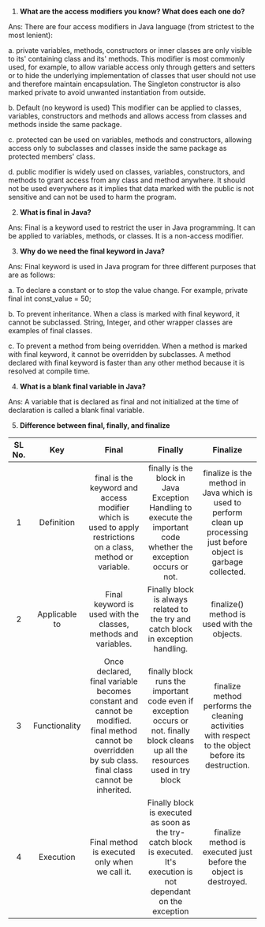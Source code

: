 1. **What are the access modifiers you know? What does each one do?**

Ans: There are four access modifiers in Java language (from strictest to the most lenient):

  a. private variables, methods, constructors or inner classes are only visible to its' containing class and its' methods. This modifier is most commonly used, for example, to allow variable access only through getters and setters or to hide the underlying implementation of classes that user should not use and therefore maintain encapsulation. The Singleton constructor is also marked private to avoid unwanted instantiation from outside.

  b. Default (no keyword is used) This modifier can be applied to classes, variables, constructors and methods and allows access from classes and methods inside the same package.

  c. protected can be used on variables, methods and constructors, allowing access only to subclasses and classes inside the same package as protected members' class.

  d. public modifier is widely used on classes, variables, constructors, and methods to grant access from any class and method anywhere. It should not be used everywhere as it implies that data marked with the public is not sensitive and can not be used to harm the program.

2. **What is final in Java?**

Ans: Final is a keyword used to restrict the user in Java programming. It can be applied to variables, methods, or classes. It is a non-access modifier.

3. **Why do we need the final keyword in Java?**

Ans: Final keyword is used in Java program for three different purposes that are as follows:

a. To declare a constant or to stop the value change. For example, private final int const_value = 50;

b. To prevent inheritance. When a class is marked with final keyword, it cannot be subclassed. String, Integer, and other wrapper classes are examples of final classes.

c. To prevent a method from being overridden. When a method is marked with final keyword, it cannot be overridden by subclasses. A method declared with final keyword is faster than any other method because it is resolved at compile time.

4. **What is a blank final variable in Java?**

Ans: A variable that is declared as final and not initialized at the time of declaration is called a blank final variable.

5. **Difference between final, finally, and finalize**

| SL No. | Key | Final | Finally | Finalize |
| :---: | :---: | :---: | :---: | :-------: |
| 1 | Definition|final is the keyword and access modifier which is used to apply restrictions on a class, method or variable. | finally is the block in Java Exception Handling to execute the important code whether the exception occurs or not. | finalize is the method in Java which is used to perform clean up processing just before object is garbage collected. |
| 2 | Applicable to | Final keyword is used with the classes, methods and variables. | Finally block is always related to the try and catch block in exception handling. | finalize() method is used with the objects. | 
| 3 | Functionality | Once declared, final variable becomes constant and cannot be modified. final method cannot be overridden by sub class. final class cannot be inherited. | finally block runs the important code even if exception occurs or not. finally block cleans up all the resources used in try block | finalize method performs the cleaning activities with respect to the object before its destruction. |
| 4 | Execution | Final method is executed only when we call it. | Finally block is executed as soon as the try-catch block is executed. It's execution is not dependant on the exception | finalize method is executed just before the object is destroyed. |
